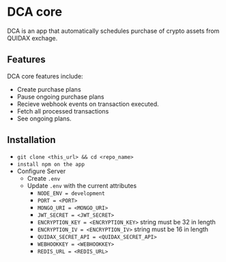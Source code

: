 # DCA core

DCA is an app that automatically schedules purchase of crypto assets from QUIDAX exchage.

## Features

DCA core features include:

- Create purchase plans
- Pause ongoing purchase plans
- Recieve webhook events on transaction executed.
- Fetch all processed transactions
- See ongoing plans.

## Installation

- `git clone <this_url> && cd <repo_name>`
- `install npm on the app`
- Configure Server
    - Create `.env`
    - Update `.env` with the current attributes
        - `NODE_ENV = development`
        - `PORT = <PORT>`
        - `MONGO_URI = <MONGO_URI>`
        - `JWT_SECRET = <JWT_SECRET>`
        - `ENCRYPTION_KEY = <ENCRYPTION_KEY>` string must be 32 in length
        - `ENCRYPTION_IV = <ENCRYPTION_IV>` string must be 16 in length
        - `QUIDAX_SECRET_API = <QUIDAX_SECRET_API>`
        - `WEBHOOKKEY = <WEBHOOKKEY>`
        - `REDIS_URL = <REDIS_URL>`
